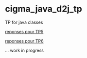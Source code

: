 # cigma_java_d2j_tp
TP for java classes

[reponses pour TP5](tp5/reponses.md)

[reponses pour TP6](tp6/reponses.md)

... work in progress
